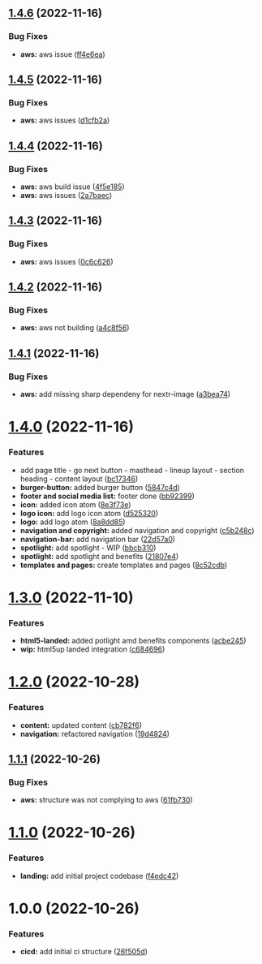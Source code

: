 ## [1.4.6](https://github.com/paulAlexSerban/prj--lynxit/compare/v1.4.5...v1.4.6) (2022-11-16)


### Bug Fixes

* **aws:** aws issue ([ff4e6ea](https://github.com/paulAlexSerban/prj--lynxit/commit/ff4e6eaf0ff5be64bd3ef3f4a28ebcfe8819c68c))

## [1.4.5](https://github.com/paulAlexSerban/prj--lynxit/compare/v1.4.4...v1.4.5) (2022-11-16)


### Bug Fixes

* **aws:** aws issues ([d1cfb2a](https://github.com/paulAlexSerban/prj--lynxit/commit/d1cfb2a6903e298ab08da6101b6ce493d9e51083))

## [1.4.4](https://github.com/paulAlexSerban/prj--lynxit/compare/v1.4.3...v1.4.4) (2022-11-16)


### Bug Fixes

* **aws:** aws build issue ([4f5e185](https://github.com/paulAlexSerban/prj--lynxit/commit/4f5e1855f1f011f1cf3b1860fcb09738be340142))
* **aws:** aws issues ([2a7baec](https://github.com/paulAlexSerban/prj--lynxit/commit/2a7baecc81d7232d69f888038e849c0325e5375a))

## [1.4.3](https://github.com/paulAlexSerban/prj--lynxit/compare/v1.4.2...v1.4.3) (2022-11-16)


### Bug Fixes

* **aws:** aws issues ([0c6c626](https://github.com/paulAlexSerban/prj--lynxit/commit/0c6c62608713516d6d8737c56f4d0cf460722d58))

## [1.4.2](https://github.com/paulAlexSerban/prj--lynxit/compare/v1.4.1...v1.4.2) (2022-11-16)


### Bug Fixes

* **aws:** aws not building ([a4c8f56](https://github.com/paulAlexSerban/prj--lynxit/commit/a4c8f56e84df25d2a8d56c84e3d4cdc8cd3fea23))

## [1.4.1](https://github.com/paulAlexSerban/prj--lynxit/compare/v1.4.0...v1.4.1) (2022-11-16)


### Bug Fixes

* **aws:** add missing sharp dependeny for nextr-image ([a3bea74](https://github.com/paulAlexSerban/prj--lynxit/commit/a3bea742ce3d1abd9bfc3a5580c908059c330985))

# [1.4.0](https://github.com/paulAlexSerban/prj--lynxit/compare/v1.3.0...v1.4.0) (2022-11-16)


### Features

* add page title - go next button - masthead - lineup layout - section heading - content layout ([bc17346](https://github.com/paulAlexSerban/prj--lynxit/commit/bc173468af4aa76f4a361679724fc0900df78706))
* **burger-button:** added burger button ([5847c4d](https://github.com/paulAlexSerban/prj--lynxit/commit/5847c4d93c3df673c0482dd0c4121d2dfec0363e))
* **footer and social media list:** footer done ([bb92399](https://github.com/paulAlexSerban/prj--lynxit/commit/bb92399613b8945c4c48389d4c0489163eecd3ca))
* **icon:** added icon atom ([8e3f73e](https://github.com/paulAlexSerban/prj--lynxit/commit/8e3f73efb1f104f50fd41cfb9bd0059d482d275d))
* **logo icon:** add logo icon atom ([d525320](https://github.com/paulAlexSerban/prj--lynxit/commit/d525320e2db4507c6428c66100767baa04e5808b))
* **logo:** add logo atom ([8a8dd85](https://github.com/paulAlexSerban/prj--lynxit/commit/8a8dd8566afbb4e5b352e2b342e56a69a0e1e5ca))
* **navigation and copyright:** added navigation and copyright ([c5b248c](https://github.com/paulAlexSerban/prj--lynxit/commit/c5b248cdc3ce4086d6e2a8dd7eb71b66e8512550))
* **navigation-bar:** add navigation bar ([22d57a0](https://github.com/paulAlexSerban/prj--lynxit/commit/22d57a037c5142bd5a91d6e853927d73ade40050))
* **spotlight:** add spotlight - WIP ([bbcb310](https://github.com/paulAlexSerban/prj--lynxit/commit/bbcb31057da8ebfdf6a57693c800a61c74efe345))
* **spotlight:** add spotlight and benefits ([21807e4](https://github.com/paulAlexSerban/prj--lynxit/commit/21807e49bfcce54d35a109118afb52767741db35))
* **templates and pages:** create templates and pages ([8c52cdb](https://github.com/paulAlexSerban/prj--lynxit/commit/8c52cdba4b6900511bee32af3a25ae6d76740547))

# [1.3.0](https://github.com/paulAlexSerban/prj--lynxit/compare/v1.2.0...v1.3.0) (2022-11-10)


### Features

* **html5-landed:** added potlight amd benefits components ([acbe245](https://github.com/paulAlexSerban/prj--lynxit/commit/acbe245d459d0091f74e57fbbf385c64fcf6a7da))
* **wip:** html5up landed integration ([c684696](https://github.com/paulAlexSerban/prj--lynxit/commit/c6846964a0557bf646f4be4a8d45a4d644eb6c4a))

# [1.2.0](https://github.com/paulAlexSerban/prj--lynxit/compare/v1.1.1...v1.2.0) (2022-10-28)


### Features

* **content:** updated content ([cb782f6](https://github.com/paulAlexSerban/prj--lynxit/commit/cb782f6f31818aa6b65a56a8a436f34db77f87b7))
* **navigation:** refactored navigation ([19d4824](https://github.com/paulAlexSerban/prj--lynxit/commit/19d4824844d936d1eaa48aa14aefda85c0b21771))

## [1.1.1](https://github.com/paulAlexSerban/prj--lynxit/compare/v1.1.0...v1.1.1) (2022-10-26)


### Bug Fixes

* **aws:** structure was not complying to aws ([61fb730](https://github.com/paulAlexSerban/prj--lynxit/commit/61fb730a13de7eeb2fb76ecde56acf1893f1b703))

# [1.1.0](https://github.com/paulAlexSerban/prj--lynxit/compare/v1.0.0...v1.1.0) (2022-10-26)


### Features

* **landing:** add initial project codebase ([f4edc42](https://github.com/paulAlexSerban/prj--lynxit/commit/f4edc4227a2546038117abb15a8eed5a0fb33156))

# 1.0.0 (2022-10-26)


### Features

* **cicd:** add initial ci structure ([26f505d](https://github.com/paulAlexSerban/prj--lynxit/commit/26f505d5f62c51b5196f87d11bdf1d03f4654294))
